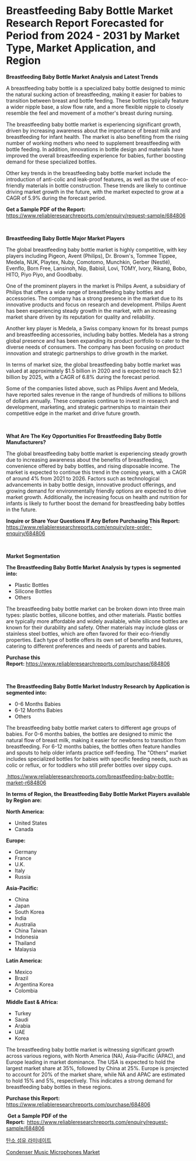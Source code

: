 <p><h1>Breastfeeding Baby Bottle Market Research Report Forecasted for Period from 2024 -  2031 by Market Type, Market Application, and Region</h1></p><p><strong>Breastfeeding Baby Bottle Market Analysis and Latest Trends</strong></p>
<p><p>A breastfeeding baby bottle is a specialized baby bottle designed to mimic the natural sucking action of breastfeeding, making it easier for babies to transition between breast and bottle feeding. These bottles typically feature a wider nipple base, a slow flow rate, and a more flexible nipple to closely resemble the feel and movement of a mother's breast during nursing.</p><p>The breastfeeding baby bottle market is experiencing significant growth, driven by increasing awareness about the importance of breast milk and breastfeeding for infant health. The market is also benefiting from the rising number of working mothers who need to supplement breastfeeding with bottle feeding. In addition, innovations in bottle design and materials have improved the overall breastfeeding experience for babies, further boosting demand for these specialized bottles.</p><p>Other key trends in the breastfeeding baby bottle market include the introduction of anti-colic and leak-proof features, as well as the use of eco-friendly materials in bottle construction. These trends are likely to continue driving market growth in the future, with the market expected to grow at a CAGR of 5.9% during the forecast period.</p></p>
<p><strong>Get a Sample PDF of the Report:&nbsp;</strong> <a href="https://www.reliableresearchreports.com/enquiry/request-sample/684806">https://www.reliableresearchreports.com/enquiry/request-sample/684806</a></p>
<p>&nbsp;</p>
<p><strong>Breastfeeding Baby Bottle Major Market Players</strong></p>
<p><p>The global breastfeeding baby bottle market is highly competitive, with key players including Pigeon, Avent (Philips), Dr. Brown's, Tommee Tippee, Medela, NUK, Playtex, Nuby, Comotomo, Munchkin, Gerber (Nestlé), Evenflo, Born Free, Lansinoh, Nip, Babisil, Lovi, TOMY, Ivory, Rikang, Bobo, HITO, Piyo Piyo, and Goodbaby.</p><p>One of the prominent players in the market is Philips Avent, a subsidiary of Philips that offers a wide range of breastfeeding baby bottles and accessories. The company has a strong presence in the market due to its innovative products and focus on research and development. Philips Avent has been experiencing steady growth in the market, with an increasing market share driven by its reputation for quality and reliability.</p><p>Another key player is Medela, a Swiss company known for its breast pumps and breastfeeding accessories, including baby bottles. Medela has a strong global presence and has been expanding its product portfolio to cater to the diverse needs of consumers. The company has been focusing on product innovation and strategic partnerships to drive growth in the market.</p><p>In terms of market size, the global breastfeeding baby bottle market was valued at approximately $1.5 billion in 2020 and is expected to reach $2.1 billion by 2025, with a CAGR of 6.8% during the forecast period. </p><p>Some of the companies listed above, such as Philips Avent and Medela, have reported sales revenue in the range of hundreds of millions to billions of dollars annually. These companies continue to invest in research and development, marketing, and strategic partnerships to maintain their competitive edge in the market and drive future growth.</p></p>
<p>&nbsp;</p>
<p><strong>What Are The Key Opportunities For Breastfeeding Baby Bottle Manufacturers?</strong></p>
<p><p>The global breastfeeding baby bottle market is experiencing steady growth due to increasing awareness about the benefits of breastfeeding, convenience offered by baby bottles, and rising disposable income. The market is expected to continue this trend in the coming years, with a CAGR of around 4% from 2021 to 2026. Factors such as technological advancements in baby bottle design, innovative product offerings, and growing demand for environmentally friendly options are expected to drive market growth. Additionally, the increasing focus on health and nutrition for infants is likely to further boost the demand for breastfeeding baby bottles in the future.</p></p>
<p><strong>Inquire or Share Your Questions If Any Before Purchasing This Report:</strong> <a href="https://www.reliableresearchreports.com/enquiry/pre-order-enquiry/684806">https://www.reliableresearchreports.com/enquiry/pre-order-enquiry/684806</a></p>
<p>&nbsp;</p>
<p><strong>Market Segmentation</strong></p>
<p><strong>The Breastfeeding Baby Bottle Market Analysis by types is segmented into:</strong></p>
<p><ul><li>Plastic Bottles</li><li>Silicone Bottles</li><li>Others</li></ul></p>
<p><p>The breastfeeding baby bottle market can be broken down into three main types: plastic bottles, silicone bottles, and other materials. Plastic bottles are typically more affordable and widely available, while silicone bottles are known for their durability and safety. Other materials may include glass or stainless steel bottles, which are often favored for their eco-friendly properties. Each type of bottle offers its own set of benefits and features, catering to different preferences and needs of parents and babies.</p></p>
<p><strong>Purchase this Report:&nbsp;</strong><a href="https://www.reliableresearchreports.com/purchase/684806">https://www.reliableresearchreports.com/purchase/684806</a></p>
<p>&nbsp;</p>
<p><strong>The Breastfeeding Baby Bottle Market Industry Research by Application is segmented into:</strong></p>
<p><ul><li>0-6 Months Babies</li><li>6-12 Months Babies</li><li>Others</li></ul></p>
<p><p>The breastfeeding baby bottle market caters to different age groups of babies. For 0-6 months babies, the bottles are designed to mimic the natural flow of breast milk, making it easier for newborns to transition from breastfeeding. For 6-12 months babies, the bottles often feature handles and spouts to help older infants practice self-feeding. The "Others" market includes specialized bottles for babies with specific feeding needs, such as colic or reflux, or for toddlers who still prefer bottles over sippy cups.</p></p>
<p><a href="https://www.reliableresearchreports.com/breastfeeding-baby-bottle-market-r684806">&nbsp;https://www.reliableresearchreports.com/breastfeeding-baby-bottle-market-r684806</a></p>
<p><strong>In terms of Region, the Breastfeeding Baby Bottle Market Players available by Region are:</strong></p>
<p>
    <p> <strong> North America: </strong>
        <ul>
            <li>United States</li>
            <li>Canada</li>
        </ul>
        </p> 
    <p> <strong> Europe: </strong>
        <ul>
            <li>Germany</li>
            <li>France</li>
            <li>U.K.</li>
            <li>Italy</li>
            <li>Russia</li>
        </ul>
        </p> 
    <p> <strong> Asia-Pacific: </strong>
        <ul>
            <li>China</li>
            <li>Japan</li>
            <li>South Korea</li>
            <li>India</li>
            <li>Australia</li>
            <li>China Taiwan</li>
            <li>Indonesia</li>
            <li>Thailand</li>
            <li>Malaysia</li>
        </ul>
        </p> 
    <p> <strong> Latin America: </strong>
        <ul>
            <li>Mexico</li>
            <li>Brazil</li>
            <li>Argentina Korea</li>
            <li>Colombia</li>
        </ul>
        </p> 
    <p> <strong> Middle East & Africa: </strong>
        <ul>
            <li>Turkey</li>
            <li>Saudi</li>
            <li>Arabia</li>
            <li>UAE</li>
            <li>Korea</li>
        </ul>
    </p>
    </p>
<p><p>The breastfeeding baby bottle market is witnessing significant growth across various regions, with North America (NA), Asia-Pacific (APAC), and Europe leading in market dominance. The USA is expected to hold the largest market share at 35%, followed by China at 25%. Europe is projected to account for 20% of the market share, while NA and APAC are estimated to hold 15% and 5%, respectively. This indicates a strong demand for breastfeeding baby bottles in these regions.</p></p>
<p><strong>Purchase this Report: </strong><a href="https://www.reliableresearchreports.com/purchase/684806">https://www.reliableresearchreports.com/purchase/684806</a></p>
<p>&nbsp;<strong>Get a Sample PDF of the Report:&nbsp;&nbsp;</strong><a href="https://www.reliableresearchreports.com/enquiry/request-sample/684806">https://www.reliableresearchreports.com/enquiry/request-sample/684806</a></p>
<p><strong></strong></p>
<p><p><a href="https://github.com/AlbertotDouglas44367/Market-Research-Report-List-2/blob/main/46558782784.md">탄소 섬유 라미네이트</a></p><p><a href="https://github.com/Dhjdj3783/Market-Research-Report-List-1/blob/main/condenser-music-microphones-market.md">Condenser Music Microphones Market</a></p></p>